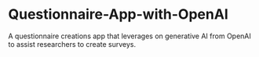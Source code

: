 # Questionnaire-App-with-OpenAI
A questionnaire creations app that leverages on generative AI from OpenAI to assist researchers to create surveys.
